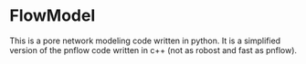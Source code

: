 # FlowModel

This is a pore network modeling code written in python. It is a simplified version of the pnflow code written in c++ (not as robost and fast as pnflow). 
